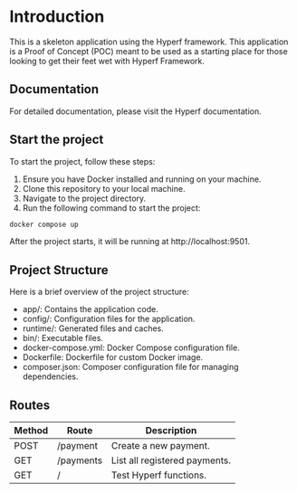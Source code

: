 # Introduction
This is a skeleton application using the Hyperf framework. This application is a Proof of Concept (POC) meant to be used as a starting place for those looking to get their feet wet with Hyperf Framework.
## Documentation
For detailed documentation, please visit the Hyperf documentation.

## Start the project
To start the project, follow these steps:

1. Ensure you have Docker installed and running on your machine.
2. Clone this repository to your local machine. 
3. Navigate to the project directory. 
4. Run the following command to start the project:
```bash
docker compose up
```
After the project starts, it will be running at http://localhost:9501.

## Project Structure
Here is a brief overview of the project structure:

- app/: Contains the application code.
- config/: Configuration files for the application.
- runtime/: Generated files and caches.
- bin/: Executable files.
- docker-compose.yml: Docker Compose configuration file.
- Dockerfile: Dockerfile for custom Docker image.
- composer.json: Composer configuration file for managing dependencies.

## Routes
| Method | Route     | Description                   |
|--------|-----------|-------------------------------|
| POST   | /payment  | Create a new payment.         |
| GET    | /payments | List all registered payments. |
| GET    | /         | Test Hyperf functions.        |
